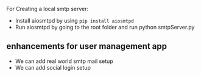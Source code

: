 For Creating a local smtp server: 
* Install aiosmtpd by using `pip install aiosmtpd`
* Run aiosmtpd by going to the root folder and run python smtpServer.py

## enhancements for user management app

* We can add real world smtp mail setup
* We can add social login setup

